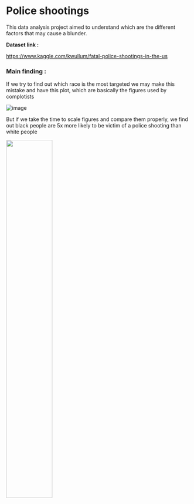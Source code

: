 # Police shootings

This data analysis project aimed to understand which are the different factors that may cause a blunder.

**Dataset link :**

https://www.kaggle.com/kwullum/fatal-police-shootings-in-the-us

### Main finding :

If we try to find out which race is the most targeted we may make this mistake and have this plot, which are basically the figures used by complotists

![image](https://user-images.githubusercontent.com/86613710/157127446-7ed3dbf3-bee8-4d93-9d8c-159c1c8014e7.png)

But if we take the time to scale figures and compare them properly, we find out black people are 5x more likely to be victim of a police shooting than white people

<img src="https://user-images.githubusercontent.com/86613710/158081157-0c6ed211-d180-4580-8685-002555c29795.png" width=50%>

